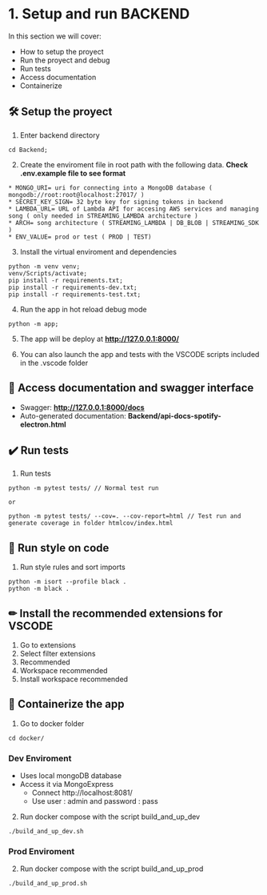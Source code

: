 # 1. Setup and run BACKEND

In this section we will cover:

* How to setup the proyect
* Run the proyect and debug
* Run tests
* Access documentation
* Containerize

## 🛠 Setup the proyect

1. Enter backend directory 

```
cd Backend;
```

2. Create the enviroment file in root path with the following data. **Check .env.example file to see format**

```
* MONGO_URI= uri for connecting into a MongoDB database ( mongodb://root:root@localhost:27017/ )
* SECRET_KEY_SIGN= 32 byte key for signing tokens in backend
* LAMBDA_URL= URL of Lambda API for accesing AWS services and managing song ( only needed in STREAMING_LAMBDA architecture )
* ARCH= song architecture ( STREAMING_LAMBDA | DB_BLOB | STREAMING_SDK )
* ENV_VALUE= prod or test ( PROD | TEST)

```

3. Install the virtual enviroment and dependencies 

```
python -m venv venv;
venv/Scripts/activate;
pip install -r requirements.txt;
pip install -r requirements-dev.txt;
pip install -r requirements-test.txt;

```
4. Run the app in hot reload debug mode 

```
python -m app;
```

5. The app will be deploy at **http://127.0.0.1:8000/**

6. You can also launch the app and tests with the VSCODE scripts included in the .vscode folder

## 📓 Access documentation and swagger interface

* Swagger: **http://127.0.0.1:8000/docs**
* Auto-generated documentation: **Backend/api-docs-spotify-electron.html**

## ✔️ Run tests

1. Run tests
```
python -m pytest tests/ // Normal test run

or

python -m pytest tests/ --cov=. --cov-report=html // Test run and generate coverage in folder htmlcov/index.html

```

## 🎨 Run style on code

1. Run style rules and sort imports
```
python -m isort --profile black .
python -m black .
```

## ✏ Install the recommended extensions for VSCODE 

1. Go to extensions
2. Select filter extensions
3. Recommended
4. Workspace recommended
5. Install workspace recommended

## 🐳 Containerize the app

1. Go to docker folder
```
cd docker/
```

### Dev Enviroment

* Uses local mongoDB database
* Access it via MongoExpress
  * Connect http://localhost:8081/
  * Use user : admin and password : pass


2. Run docker compose with the script build_and_up_dev
```
./build_and_up_dev.sh
```

### Prod Enviroment

2. Run docker compose with the script build_and_up_prod
```
./build_and_up_prod.sh
```
